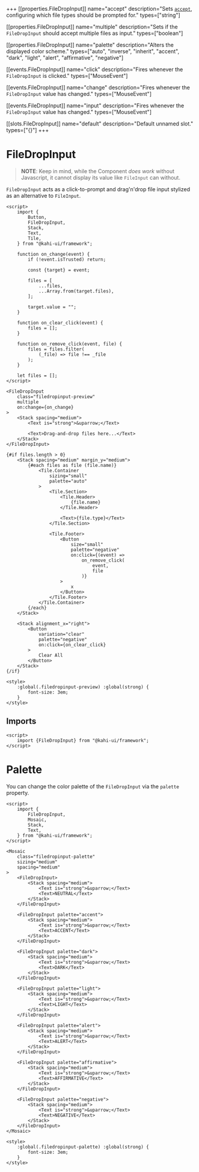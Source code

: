 +++
[[properties.FileDropInput]]
name="accept"
description="Sets [`accept`](https://developer.mozilla.org/en-US/docs/Web/HTML/Element/input/file#accept), configuring which file types should be prompted for."
types=["string"]

[[properties.FileDropInput]]
name="multiple"
description="Sets if the `FileDropInput` should accept multiple files as input."
types=["boolean"]

[[properties.FileDropInput]]
name="palette"
description="Alters the displayed color scheme."
types=["auto", "inverse", "inherit", "accent", "dark", "light", "alert", "affirmative", "negative"]

[[events.FileDropInput]]
name="click"
description="Fires whenever the `FileDropInput` is clicked."
types=["MouseEvent"]

[[events.FileDropInput]]
name="change"
description="Fires whenever the `FileDropInput` value has changed."
types=["MouseEvent"]

[[events.FileDropInput]]
name="input"
description="Fires whenever the `FileDropInput` value has changed."
types=["MouseEvent"]

[[slots.FileDropInput]]
name="default"
description="Default unnamed slot."
types=["{}"]
+++

# FileDropInput

> **NOTE**: Keep in mind, while the Component _does work_ without Javascript, it cannot display its value like `FileInput` can without.

`FileDropInput` acts as a click-to-prompt and drag'n'drop file input stylized as an alternative to `FileInput`.

```svelte repl FileDropInput Preview
<script>
    import {
        Button,
        FileDropInput,
        Stack,
        Text,
        Tile,
    } from "@kahi-ui/framework";

    function on_change(event) {
        if (!event.isTrusted) return;

        const {target} = event;

        files = [
            ...files,
            ...Array.from(target.files),
        ];

        target.value = "";
    }

    function on_clear_click(event) {
        files = [];
    }

    function on_remove_click(event, file) {
        files = files.filter(
            (_file) => file !== _file
        );
    }

    let files = [];
</script>

<FileDropInput
    class="filedropinput-preview"
    multiple
    on:change={on_change}
>
    <Stack spacing="medium">
        <Text is="strong">&uparrow;</Text>

        <Text>Drag-and-drop files here...</Text>
    </Stack>
</FileDropInput>

{#if files.length > 0}
    <Stack spacing="medium" margin_y="medium">
        {#each files as file (file.name)}
            <Tile.Container
                sizing="small"
                palette="auto"
            >
                <Tile.Section>
                    <Tile.Header>
                        {file.name}
                    </Tile.Header>

                    <Text>{file.type}</Text>
                </Tile.Section>

                <Tile.Footer>
                    <Button
                        size="small"
                        palette="negative"
                        on:click={(event) =>
                            on_remove_click(
                                event,
                                file
                            )}
                    >
                        x
                    </Button>
                </Tile.Footer>
            </Tile.Container>
        {/each}
    </Stack>

    <Stack alignment_x="right">
        <Button
            variation="clear"
            palette="negative"
            on:click={on_clear_click}
        >
            Clear All
        </Button>
    </Stack>
{/if}

<style>
    :global(.filedropinput-preview) :global(strong) {
        font-size: 3em;
    }
</style>
```

## Imports

```svelte default FileDropInput Imports
<script>
    import {FileDropInput} from "@kahi-ui/framework";
</script>
```

# Palette

You can change the color palette of the `FileDropInput` via the `palette` property.

```svelte repl FileDropInput Palette
<script>
    import {
        FileDropInput,
        Mosaic,
        Stack,
        Text,
    } from "@kahi-ui/framework";
</script>

<Mosaic
    class="filedropinput-palette"
    sizing="medium"
    spacing="medium"
>
    <FileDropInput>
        <Stack spacing="medium">
            <Text is="strong">&uparrow;</Text>
            <Text>NEUTRAL</Text>
        </Stack>
    </FileDropInput>

    <FileDropInput palette="accent">
        <Stack spacing="medium">
            <Text is="strong">&uparrow;</Text>
            <Text>ACCENT</Text>
        </Stack>
    </FileDropInput>

    <FileDropInput palette="dark">
        <Stack spacing="medium">
            <Text is="strong">&uparrow;</Text>
            <Text>DARK</Text>
        </Stack>
    </FileDropInput>

    <FileDropInput palette="light">
        <Stack spacing="medium">
            <Text is="strong">&uparrow;</Text>
            <Text>LIGHT</Text>
        </Stack>
    </FileDropInput>

    <FileDropInput palette="alert">
        <Stack spacing="medium">
            <Text is="strong">&uparrow;</Text>
            <Text>ALERT</Text>
        </Stack>
    </FileDropInput>

    <FileDropInput palette="affirmative">
        <Stack spacing="medium">
            <Text is="strong">&uparrow;</Text>
            <Text>AFFIRMATIVE</Text>
        </Stack>
    </FileDropInput>

    <FileDropInput palette="negative">
        <Stack spacing="medium">
            <Text is="strong">&uparrow;</Text>
            <Text>NEGATIVE</Text>
        </Stack>
    </FileDropInput>
</Mosaic>

<style>
    :global(.filedropinput-palette) :global(strong) {
        font-size: 3em;
    }
</style>
```
